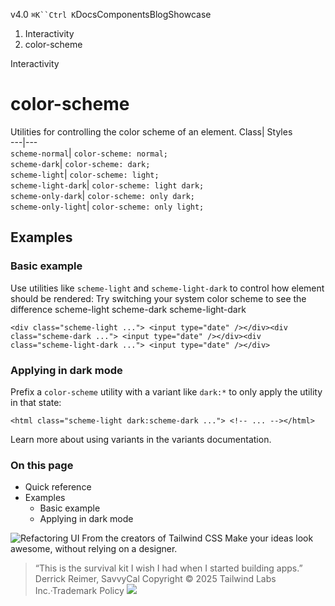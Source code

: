 v4.0
`⌘K``Ctrl K`DocsComponentsBlogShowcase
  1. Interactivity
  2. color-scheme


Interactivity
# color-scheme
Utilities for controlling the color scheme of an element.
Class| Styles  
---|---  
`scheme-normal`| `color-scheme: normal;`  
`scheme-dark`| `color-scheme: dark;`  
`scheme-light`| `color-scheme: light;`  
`scheme-light-dark`| `color-scheme: light dark;`  
`scheme-only-dark`| `color-scheme: only dark;`  
`scheme-only-light`| `color-scheme: only light;`  
## Examples
### Basic example
Use utilities like `scheme-light` and `scheme-light-dark` to control how element should be rendered:
Try switching your system color scheme to see the difference
scheme-light
scheme-dark
scheme-light-dark
```
<div class="scheme-light ..."> <input type="date" /></div><div class="scheme-dark ..."> <input type="date" /></div><div class="scheme-light-dark ..."> <input type="date" /></div>
```

### Applying in dark mode
Prefix a `color-scheme` utility with a variant like `dark:*` to only apply the utility in that state:
```
<html class="scheme-light dark:scheme-dark ..."> <!-- ... --></html>
```

Learn more about using variants in the variants documentation.
### On this page
  * Quick reference
  * Examples
    * Basic example
    * Applying in dark mode


![Refactoring UI](https://tailwindcss.com/_next/image?url=%2F_next%2Fstatic%2Fmedia%2Fbook-promo.27d91093.png&w=256&q=75)
From the creators of Tailwind CSS
Make your ideas look awesome, without relying on a designer.
> “This is the survival kit I wish I had when I started building apps.”
> Derrick Reimer, SavvyCal
Copyright © 2025 Tailwind Labs Inc.·Trademark Policy
![](https://cdn.usefathom.com/?h=https%3A%2F%2Ftailwindcss.com&p=%2Fdocs%2Fcolor-scheme&r=&sid=PMFMDJGK&qs=%7B%7D&cid=87426872)
